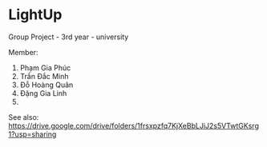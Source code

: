 # LightUp
Group Project - 3rd year - university

Member:
  1. Phạm Gia Phúc
  2. Trần Đắc Minh
  3. Đỗ Hoàng Quân
  4. Đặng Gia Linh
  5. 

See also: https://drive.google.com/drive/folders/1frsxpzfq7KjXeBbLJiJ2s5VTwtGKsrg1?usp=sharing
